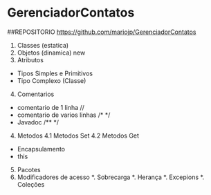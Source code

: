 # GerenciadorContatos





##REPOSITORIO
https://github.com/mariojp/GerenciadorContatos

1. Classes (estatica)
2. Objetos (dinamica) new
3. Atributos
- Tipos Simples e Primitivos
- Tipo Complexo (Classe)
4. Comentarios
- comentario de 1 linha //
- comentario de varios linhas /* */
- Javadoc /** */
4. Metodos
	4.1 Metodos Set
	4.2 Metodos Get
- Encapsulamento
- this
5. Pacotes
6. Modificadores de acesso
*. Sobrecarga
*. Herança
*. Excepions
*. Coleções
